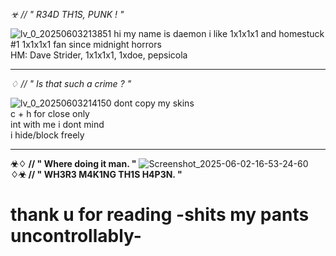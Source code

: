 *☣ // " R34D TH1S, PUNK ! "*

![lv_0_20250603213851](https://github.com/user-attachments/assets/b3754458-2e82-4b0f-bc1b-560c8069aee3)
hi my name is daemon i like 1x1x1x1 and homestuck<br>
#1 1x1x1x1 fan since midnight horrors<br>
HM: Dave Strider, 1x1x1x1, 1xdoe, pepsicola<br>

------------------------------

*♢ // " Is that such a crime ? "*

![lv_0_20250603214150](https://github.com/user-attachments/assets/ff04c3d8-ba34-44be-95cd-0f39f4c2ea9a)
dont copy my skins<br>
c + h for close only<br>
int with me i dont mind<br>
i hide/block freely

------------------------------

**☣♢ // " Where doing it man. "**
![Screenshot_2025-06-02-16-53-24-60](https://github.com/user-attachments/assets/93adf70e-013f-41d2-ab3c-7edb62b5581b)
**♢☣ // " WH3R3 M4K1NG TH1S H4P3N. "**

# thank u for reading -shits my pants uncontrollably-
